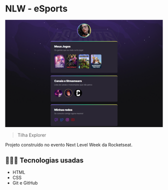 # NLW - eSports 
![preview](./.github/preview.png)
> Tilha Explorer

Projeto construído no evento Next Level Week da Rocketseat.

## 👩🏻‍💻 Tecnologias usadas
- HTML
- CSS
- Git e GitHub

